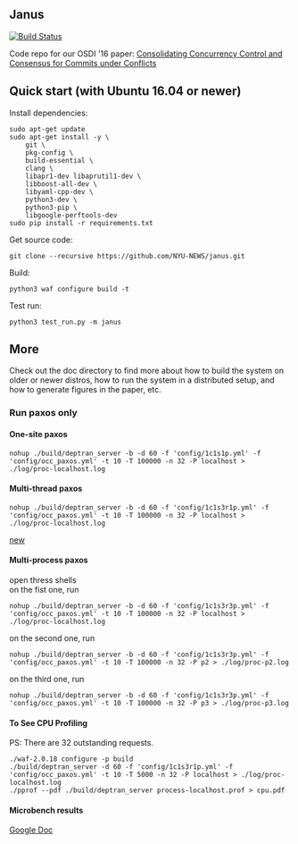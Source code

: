 
## Janus 
[![Build Status](https://travis-ci.org/NYU-NEWS/janus.svg?branch=master)](https://travis-ci.org/NYU-NEWS/janus)

Code repo for our OSDI '16 paper:
[Consolidating Concurrency Control and Consensus for Commits under Conflicts](http://mpaxos.com/pub/janus-osdi16.pdf)


## Quick start (with Ubuntu 16.04 or newer)

Install dependencies:

```
sudo apt-get update
sudo apt-get install -y \
    git \
    pkg-config \
    build-essential \
    clang \
    libapr1-dev libaprutil1-dev \
    libboost-all-dev \
    libyaml-cpp-dev \
    python3-dev \
    python3-pip \
    libgoogle-perftools-dev
sudo pip install -r requirements.txt
```

Get source code:
```
git clone --recursive https://github.com/NYU-NEWS/janus.git
```

Build:

```
python3 waf configure build -t

```
Test run:
```
python3 test_run.py -m janus
```

## More
Check out the doc directory to find more about how to build the system on older or newer distros, how to run the system in a distributed setup, and how to generate figures in the paper, etc.
<!-- 
## Do some actual good
For every star collected on this project, I will make a $25 charity loan via [Kiva] (https://www.kiva.org/invitedby/gzcdm3147?utm_campaign=permurl-share-invite-normal&utm_medium=referral&utm_content=gzcdm3147&utm_source=mpaxos.com).
-->

### Run paxos only

#### One-site paxos
```
nohup ./build/deptran_server -b -d 60 -f 'config/1c1s1p.yml' -f 'config/occ_paxos.yml' -t 10 -T 100000 -n 32 -P localhost > ./log/proc-localhost.log
```

#### Multi-thread paxos
```
nohup ./build/deptran_server -b -d 60 -f 'config/1c1s3r1p.yml' -f 'config/occ_paxos.yml' -t 10 -T 100000 -n 32 -P localhost > ./log/proc-localhost.log
```

[new]()  
#### Multi-process paxos  
open thress shells  
on the fist one, run  
```
nohup ./build/deptran_server -b -d 60 -f 'config/1c1s3r3p.yml' -f 'config/occ_paxos.yml' -t 10 -T 100000 -n 32 -P localhost > ./log/proc-localhost.log
```
on the second one, run
```
nohup ./build/deptran_server -b -d 60 -f 'config/1c1s3r3p.yml' -f 'config/occ_paxos.yml' -t 10 -T 100000 -n 32 -P p2 > ./log/proc-p2.log
```

on the third one, run
```
nohup ./build/deptran_server -b -d 60 -f 'config/1c1s3r3p.yml' -f 'config/occ_paxos.yml' -t 10 -T 100000 -n 32 -P p3 > ./log/proc-p3.log
```

#### To See CPU Profiling

PS: There are 32 outstanding requests.

```
./waf-2.0.18 configure -p build
./build/deptran_server -d 60 -f 'config/1c1s3r1p.yml' -f 'config/occ_paxos.yml' -t 10 -T 5000 -n 32 -P localhost > ./log/proc-localhost.log
./pprof --pdf ./build/deptran_server process-localhost.prof > cpu.pdf
```

#### Microbench results

[Google Doc](https://docs.google.com/spreadsheets/d/1ANy2o1RQbw_gjPG1W3pTD3niqLZ8BfI8AwgxFGFBrO8/edit?usp=sharing)
